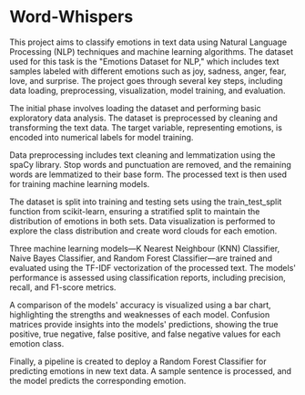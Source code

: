 # Word-Whispers

This project aims to classify emotions in text data using Natural Language Processing (NLP) techniques and machine learning algorithms. The dataset used for this task is the "Emotions Dataset for NLP," which includes text samples labeled with different emotions such as joy, sadness, anger, fear, love, and surprise. The project goes through several key steps, including data loading, preprocessing, visualization, model training, and evaluation.

The initial phase involves loading the dataset and performing basic exploratory data analysis. The dataset is preprocessed by cleaning and transforming the text data. The target variable, representing emotions, is encoded into numerical labels for model training.

Data preprocessing includes text cleaning and lemmatization using the spaCy library. Stop words and punctuation are removed, and the remaining words are lemmatized to their base form. The processed text is then used for training machine learning models.

The dataset is split into training and testing sets using the train_test_split function from scikit-learn, ensuring a stratified split to maintain the distribution of emotions in both sets. Data visualization is performed to explore the class distribution and create word clouds for each emotion.

Three machine learning models—K Nearest Neighbour (KNN) Classifier, Naive Bayes Classifier, and Random Forest Classifier—are trained and evaluated using the TF-IDF vectorization of the processed text. The models' performance is assessed using classification reports, including precision, recall, and F1-score metrics.

A comparison of the models' accuracy is visualized using a bar chart, highlighting the strengths and weaknesses of each model. Confusion matrices provide insights into the models' predictions, showing the true positive, true negative, false positive, and false negative values for each emotion class.

Finally, a pipeline is created to deploy a Random Forest Classifier for predicting emotions in new text data. A sample sentence is processed, and the model predicts the corresponding emotion.
